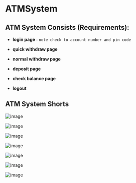 # ATMSystem
## ATM System Consists (Requirements):
- **login page** : `note check to account number and pin code`

- **quick withdraw page**

- **normal withdraw page**

- **deposit page**

- **check balance page**

- **logout**

## ATM System Shorts
![image](https://github.com/Redaessa7/ATMSystem/assets/151007665/dcfbaeda-21ac-4497-b3ff-8a4ae763cc96) 

![image](https://github.com/Redaessa7/ATMSystem/assets/151007665/195c1f12-326a-420b-a109-3d5bd58747e4)

![image](https://github.com/Redaessa7/ATMSystem/assets/151007665/5baf9470-e7f0-4c10-abb2-61e1c5924bd8)

![image](https://github.com/Redaessa7/ATMSystem/assets/151007665/17c59056-de19-4340-ab9d-057acad0b439)

![image](https://github.com/Redaessa7/ATMSystem/assets/151007665/b889a4ba-1ccd-40fc-9e16-3573252a5523)

![image](https://github.com/Redaessa7/ATMSystem/assets/151007665/4255f716-0001-4538-82ba-f242209fdf15)

![image](https://github.com/Redaessa7/ATMSystem/assets/151007665/b1b55967-6eee-4d2b-976a-752cf830db17)



